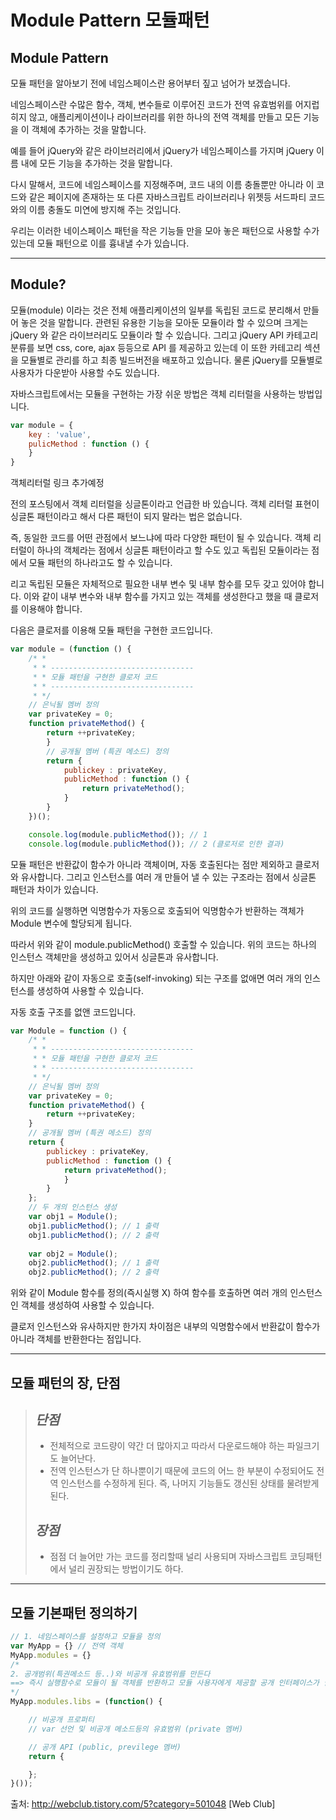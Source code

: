 Module Pattern 모듈패턴
===

Module Pattern
---

모듈 패턴을 알아보기 전에 네임스페이스란 용어부터 짚고 넘어가 보겠습니다.

네임스페이스란 수많은 함수, 객체, 변수들로 이루어진 코드가 전역 유효범위를 어지럽히지 않고, 애플리케이션이나 라이브러리를 위한 하나의 전역 객체를 만들고 모든 기능을 이 객체에 추가하는 것을 말합니다.

예를 들어 jQuery와 같은 라이브러리에서 jQuery가 네임스페이스를 가지며 jQuery 이름 내에 모든 기능을 추가하는 것을 말합니다.

다시 말해서, 코드에 네임스페이스를 지정해주며, 코드 내의 이름 충돌뿐만 아니라 이 코드와 같은 페이지에 존재하는 또 다른 자바스크립트 라이브러리나 위젯등 서드파티 코드와의 이름 충돌도 미연에 방지해 주는 것입니다.

우리는 이러한 네이스페이스 패턴을 작은 기능들 만을 모아 놓은 패턴으로 사용할 수가 있는데 모듈 패턴으로 이를 흉내낼 수가 있습니다.

---
Module?
---

모듈(module) 이라는 것은 전체 애플리케이션의 일부를 독립된 코드로 분리해서 만들어 놓은 것을 말합니다. 관련된 유용한 기능을 모아둔 모듈이라 할 수 있으며 크게는 jQuery 와 같은 라이브러리도 모듈이라 할 수 있습니다. 그리고 jQuery API 카테고리 분류를 보면 css, core, ajax 등등으로 API 를 제공하고 있는데 이 또한 카테고리 섹션을 모듈별로 관리를 하고 최종 빌드버전을 배포하고 있습니다. 물론 jQuery를 모듈별로 사용자가 다운받아 사용할 수도 있습니다. 

자바스크립트에서는 모듈을 구현하는 가장 쉬운 방법은 객체 리터럴을 사용하는 방법입니다.
```javascript
var module = { 
    key : 'value',
    pulicMethod : function () {
    }
}
```
객체리터럴 링크 추가예정

전의 포스팅에서 객체 리터럴을 싱글톤이라고 언급한 바 있습니다. 객체 리터럴 표현이 싱글톤 패턴이라고 해서 다른 패턴이 되지 말라는 법은 없습니다.

즉, 동일한 코드를 어떤 관점에서 보느냐에 따라 다양한 패턴이 될 수 있습니다. 객체 리터럴이 하나의 객체라는 점에서 싱글톤 패턴이라고 할 수도 있고 독립된 모듈이라는 점에서 모듈 패턴의 하나라고도 할 수 있습니다.

리고 독립된 모듈은 자체적으로 필요한 내부 변수 및 내부 함수를 모두 갖고 있어야 합니다. 이와 같이 내부 변수와 내부 함수를 가지고 있는 객체를 생성한다고 했을 때 클로저를 이용해야 합니다.

다음은 클로저를 이용해 모듈 패턴을 구현한 코드입니다.


```javascript
var module = (function () { 
    /* *
     * * -------------------------------- 
     * * 모듈 패턴을 구현한 클로저 코드 
     * * -------------------------------- 
     * */ 
    // 은닉될 멤버 정의 
    var privateKey = 0;
    function privateMethod() {
        return ++privateKey; 
        } 
        // 공개될 멤버 (특권 메소드) 정의 
        return { 
            publickey : privateKey, 
            publicMethod : function () { 
                return privateMethod(); 
            } 
        } 
    })(); 

    console.log(module.publicMethod()); // 1 
    console.log(module.publicMethod()); // 2 (클로저로 인한 결과)
```

모듈 패턴은 반환값이 함수가 아니라 객체이며, 자동 호출된다는 점만 제외하고 클로저와 유사합니다. 그리고 인스턴스를 여러 개 만들어 낼 수 있는 구조라는 점에서 싱글톤 패턴과 차이가 있습니다. 

위의 코드를 실행하면 익명함수가 자동으로 호출되어 익명함수가 반환하는 객체가 Module 변수에 할당되게 됩니다.

따라서 위와 같이 module.publicMethod() 호출할 수 있습니다. 위의 코드는 하나의 인스턴스 객체만을 생성하고 있어서 싱글톤과 유사합니다.

하지만 아래와 같이 자동으로 호출(self-invoking) 되는  구조를 없애면 여러 개의 인스턴스를 생성하여 사용할 수 있습니다.

자동 호출 구조를 없앤 코드입니다.

```javascript
var Module = function () { 
    /* *
     * * -------------------------------- 
     * * 모듈 패턴을 구현한 클로저 코드 
     * * -------------------------------- 
     * */ 
    // 은닉될 멤버 정의 
    var privateKey = 0; 
    function privateMethod() {
        return ++privateKey; 
    } 
    // 공개될 멤버 (특권 메소드) 정의 
    return { 
        publickey : privateKey, 
        publicMethod : function () { 
            return privateMethod(); 
            } 
        } 
    }; 
    // 두 개의 인스턴스 생성 
    var obj1 = Module(); 
    obj1.publicMethod(); // 1 출력 
    obj1.publicMethod(); // 2 출력 
    
    var obj2 = Module(); 
    obj2.publicMethod(); // 1 출력 
    obj2.publicMethod(); // 2 출력
```

위와 같이 Module 함수를 정의(즉시실행 X) 하여 함수를 호출하면 여러 개의 인스턴스인 객체를 생성하여 사용할 수 있습니다.

클로저 인스턴스와 유사하지만 한가지 차이점은 내부의 익명함수에서 반환값이 함수가 아니라 객체를 반환한다는 점입니다.

---
모듈 패턴의 장, 단점
---
> ## _단점_
> - 전체적으로 코드량이 약간 더 많아지고 따라서 다운로드해야 하는 파일크기도 늘어난다.
> - 전역 인스턴스가 단 하나뿐이기 때문에 코드의 어느 한 부분이 수정되어도 전역 인스턴스를  수정하게 된다. 즉, 나머지 기능들도 갱신된 상태를 물려받게 된다.
> 
> ## _장점_
> - 점점 더 늘어만 가는 코드를 정리할때 널리 사용되며 자바스크립트 코딩패턴에서 널리 권장되는 방법이기도 하다. 

---
모듈 기본패턴 정의하기
---
```javascript
// 1. 네임스페이스를 설정하고 모듈을 정의 
var MyApp = {} // 전역 객체 
MyApp.modules = {} 
/* 
2. 공개범위(특권메소드 등..)와 비공개 유효범위를 만든다 
==> 즉시 실행함수로 모듈이 될 객체를 반환하고 모듈 사용자에게 제공할 공개 인터페이스가 담기게 된다. 
*/ 
MyApp.modules.libs = (function() { 

    // 비공개 프로퍼티 
    // var 선언 및 비공개 메소드등의 유효범위 (private 멤버) 

    // 공개 API (public, previlege 멤버) 
    return { 

    }; 
}());
```

출처: http://webclub.tistory.com/5?category=501048 [Web Club]

















